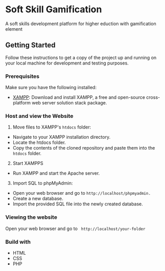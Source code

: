 # Soft Skill Gamification

A soft skills development platform for higher eduction with gamification element

## Getting Started

Follow these instructions to get a copy of the project up and running on your local machine for development and testing purposes.

### Prerequisites

Make sure you have the following installed:
- [XAMPP](https://www.apachefriends.org/index.html): Download and install XAMPP, a free and open-source cross-platform web server solution stack package.

### Host and view the Website 
1. Move files to XAMPP's `htdocs` folder:
- Navigate to your XAMPP installation directory.
- Locate the htdocs folder.
- Copy the contents of the cloned repository and paste them into the `htdocs` folder.

2. Start XAMPPS
- Run XAMPP and start the Apache server.

3. Import SQL to phpMyAdmin:
- Open your web browser and go to `http://localhost/phpmyadmin.`
- Create a new database.
- Import the provided SQL file into the newly created database.

### Viewing the website
Open your web browser and go to ` http://localhost/your-folder`

### Build with 
- HTML 
- CSS 
- PHP





